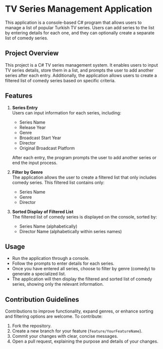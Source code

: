 # TV Series Management Application

This application is a console-based C# program that allows users to manage a list of popular Turkish TV series. Users can add series to the list by entering details for each one, and they can optionally create a separate list of comedy series.

## Project Overview

This project is a C# TV series management system. It enables users to input TV series details, store them in a list, and prompts the user to add another series after each entry. Additionally, the application allows users to create a filtered list of comedy series based on specific criteria.

## Features

1. **Series Entry**  
   Users can input information for each series, including:
   - Series Name
   - Release Year
   - Genre
   - Broadcast Start Year
   - Director
   - Original Broadcast Platform

   After each entry, the program prompts the user to add another series or end the input process.

2. **Filter by Genre**  
   The application allows the user to create a filtered list that only includes comedy series. This filtered list contains only:
   - Series Name
   - Genre
   - Director

3. **Sorted Display of Filtered List**  
   The filtered list of comedy series is displayed on the console, sorted by:
   - Series Name (alphabetically)
   - Director Name (alphabetically within series names)

## Usage

- Run the application through a console.
- Follow the prompts to enter details for each series.
- Once you have entered all series, choose to filter by genre (comedy) to generate a specialized list.
- The application will then display the filtered and sorted list of comedy series, showing only the relevant information.

## Contribution Guidelines

Contributions to improve functionality, expand genres, or enhance sorting and filtering options are welcome. To contribute:

1. Fork the repository.
2. Create a new branch for your feature (`feature/YourFeatureName`).
3. Commit your changes with clear, concise messages.
4. Open a pull request, explaining the purpose and details of your changes.

